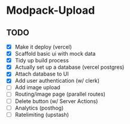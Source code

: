 # Modpack-Upload

## TODO

- [x] Make it deploy (vercel)
- [x] Scaffold basic ui with mock data
- [x] Tidy up build process
- [x] Actually set up a database (vercel postgres)
- [x] Attach database to UI
- [x] Add user authentication (w/ clerk)
- [ ] Add image upload
- [ ] Routing/image page (parallel routes)
- [ ] Delete button (w/ Server Actions)
- [ ] Analytics (posthog)
- [ ] Ratelimiting (upstash)